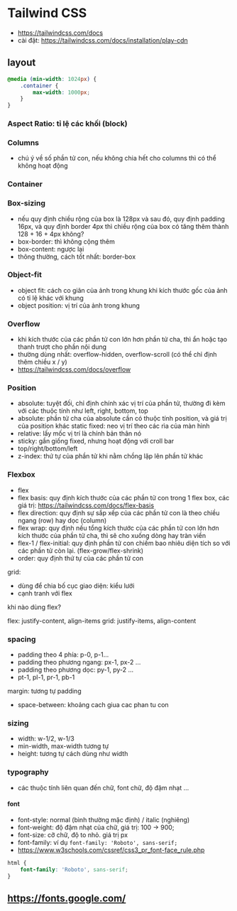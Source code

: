 # Tailwind CSS
- https://tailwindcss.com/docs
- cài đặt: https://tailwindcss.com/docs/installation/play-cdn

## layout
```css
@media (min-width: 1024px) {
    .container {
        max-width: 1000px;
    }
}
```
### Aspect Ratio: tỉ lệ các khối (block)
### Columns
- chú ý về số phần tử con, nếu không chia hết cho columns thì có thể không hoạt động
### Container
### Box-sizing
- nếu quy định chiều rộng của box là 128px và sau đó, quy định padding 16px, và quy định border 4px thì chiều rộng của box có tăng thêm thành 128 + 16 + 4px không?
- box-border: thì không cộng thêm
- box-content: ngược lại
- thông thường, cách tốt nhất: border-box

### Object-fit
- object fit: cách co giãn của ảnh trong khung khi kích thước gốc của ảnh có tỉ lệ khác với khung
- object position: vị trí của ảnh trong khung

### Overflow
- khi kích thước của các phần tử con lớn hơn phần tử cha, thì ẩn hoặc tạo thanh trượt cho phần nội dung
- thường dùng nhất: overflow-hidden, overflow-scroll (có thể chỉ định thêm chiều x / y)
- https://tailwindcss.com/docs/overflow

### Position
- absolute: tuyệt đối, chỉ định chính xác vị trí của phần tử, thường đi kèm với các thuộc tính như left, right, bottom, top
- absolute: phần tử cha của absolute cần có thuộc tính position, và giá trị của position khác static
fixed: neo vị trí theo các rìa của màn hình
- relative: lấy mốc vị trí là chính bản thân nó
- sticky: gần giống fixed, nhưng hoạt động với croll bar
- top/right/bottom/left
- z-index: thứ tự của phần tử khi nằm chồng lặp lên phần tử khác

### Flexbox
- flex
- flex basis: quy định kích thước của các phần tử con trong 1 flex box, các giá trị: https://tailwindcss.com/docs/flex-basis
- flex direction: quy định sự sắp xếp của các phần tử con là theo chiều ngang (row) hay dọc (column)
- flex wrap: quy định nếu tổng kích thước của các phần tử con lớn hơn kích thước của phần tử cha, thì sẽ cho xuống dòng hay tràn viền
- flex-1 / flex-initial: quy định phần tử con chiếm bao nhiêu diện tích so với các phần tử còn lại. (flex-grow/flex-shrink)
- order: quy định thứ tự của các phần tử con

grid:
- dùng để chia bố cục giao diện: kiểu lưới
- cạnh tranh với flex

khi nào dùng flex?

flex: justify-content, align-items
grid: justify-items, align-content

### spacing
- padding theo 4 phía: p-0, p-1...
- padding theo phương ngang: px-1, px-2 ...
- padding theo phương dọc: py-1, py-2 ...
- pt-1, pl-1, pr-1, pb-1

margin: tương tự padding

- space-between: khoảng cach giua cac phan tu con

### sizing
- width: w-1/2, w-1/3
- min-width, max-width tương tự
- height: tương tự cách dùng như width

### typography
- các thuộc tính liên quan đến chữ, font chữ, độ đậm nhạt ...
#### font
- font-style: normal (bình thường mặc định) / italic (nghiêng)
- font-weight: độ đậm nhạt của chữ, giá trị: 100 -> 900;
- font-size: cỡ chữ, độ to nhỏ. giá trị px
- font-family: ví dụ `font-family: 'Roboto', sans-serif;`
- https://www.w3schools.com/cssref/css3_pr_font-face_rule.php

```css
html {
    font-family: 'Roboto', sans-serif;
}

```
https://fonts.google.com/
- 